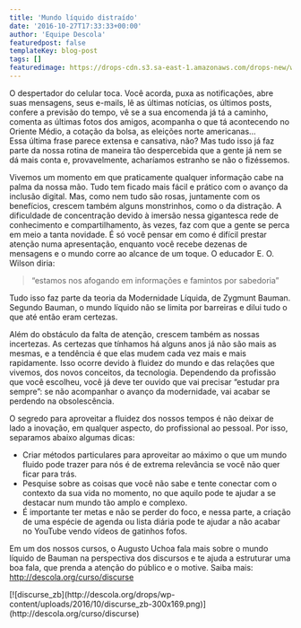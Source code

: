 ```yaml
---
title: 'Mundo líquido distraído'
date: '2016-10-27T17:33:33+00:00'
author: 'Equipe Descola'
featuredpost: false
templateKey: blog-post
tags: []
featuredimage: https://drops-cdn.s3.sa-east-1.amazonaws.com/drops-new/wp-content/uploads/2016/10/27171933/ipad-tablet-technology-touch-150x150.jpg
---
```

<div>O despertador do celular toca. Você acorda, puxa as notificações, abre suas mensagens, seus e-mails, lê as últimas notícias, os últimos posts, confere a previsão do tempo, vê se a sua encomenda já tá a caminho, comenta as últimas fotos dos amigos, acompanha o que tá acontecendo no Oriente Médio, a cotação da bolsa, as eleições norte americanas…</div><div>Essa última frase parece extensa e cansativa, não? Mas tudo isso já faz parte da nossa rotina de maneira tão despercebida que a gente já nem se dá mais conta e, provavelmente, acharíamos estranho se não o fizéssemos.

Vivemos um momento em que praticamente qualquer informação cabe na palma da nossa mão. Tudo tem ficado mais fácil e prático com o avanço da inclusão digital. Mas, como nem tudo são rosas, juntamente com os benefícios, crescem também alguns monstrinhos, como o da distração. A dificuldade de concentração devido à imersão nessa gigantesca rede de conhecimento e compartilhamento, às vezes, faz com que a gente se perca em meio a tanta novidade. É só você pensar em como é difícil prestar atenção numa apresentação, enquanto você recebe dezenas de mensagens e o mundo corre ao alcance de um toque. O educador E. O. Wilson diria:

> “estamos nos afogando em informações e famintos por sabedoria”

Tudo isso faz parte da teoria da Modernidade Líquida, de Zygmunt Bauman. Segundo Bauman, o mundo líquido não se limita por barreiras e dilui tudo o que até então eram certezas.

Além do obstáculo da falta de atenção, crescem também as nossas incertezas. As certezas que tínhamos há alguns anos já não são mais as mesmas, e a tendência é que elas mudem cada vez mais e mais rapidamente. Isso ocorre devido à fluidez do mundo e das relações que vivemos, dos novos conceitos, da tecnologia. Dependendo da profissão que você escolheu, você já deve ter ouvido que vai precisar “estudar pra sempre”: se não acompanhar o avanço da modernidade, vai acabar se perdendo na obsolescência.

O segredo para aproveitar a fluidez dos nossos tempos é não deixar de lado a inovação, em qualquer aspecto, do profissional ao pessoal. Por isso, separamos abaixo algumas dicas:

- Criar métodos particulares para aproveitar ao máximo o que um mundo fluido pode trazer para nós é de extrema relevância se você não quer ficar para trás.
- Pesquise sobre as coisas que você não sabe e tente conectar com o contexto da sua vida no momento, no que aquilo pode te ajudar a se destacar num mundo tão amplo e complexo.
- É importante ter metas e não se perder do foco, e nessa parte, a criação de uma espécie de agenda ou lista diária pode te ajudar a não acabar no YouTube vendo vídeos de gatinhos fofos.

Em um dos nossos cursos, o Augusto Uchoa fala mais sobre o mundo líquido de Bauman na perspectiva dos discursos e te ajuda a estruturar uma boa fala, que prenda a atenção do público e o motive. Saiba mais: <http://descola.org/curso/discurse>

</div><div>[![discurse_zb](http://descola.org/drops/wp-content/uploads/2016/10/discurse_zb-300x169.png)](http://descola.org/curso/discurse)</div>